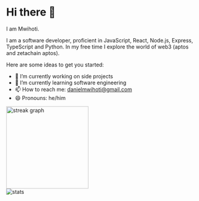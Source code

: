 # Hi there 👋

I am Mwihoti.

I am a software developer, proficient in JavaScript, React, Node.js, Express, TypeScript and Python. In my free time I explore the world of web3 (aptos and zetachain aptos).

Here are some ideas to get you started:  
- 🔭 I’m currently working on side projects
- 🌱 I’m currently learning software engineering
- 📫 How to reach me: danielmwihoti@gmail.com
- 😄 Pronouns: he/him




<div align="center gap-20">
  <img src="https://streak-stats.demolab.com?user=mwihoti&locale=en&mode=daily&theme=dark&hide_border=false&border_radius=5&order=3" height="220" alt="streak graph"  />
  <br/>

  <img src="https://api.githubtrends.io/user/svg/mwihoti/langs?time_range=one_year&use_percent=True&include_private=True&compact=True&theme=dark " alt="stats" />

</div>

